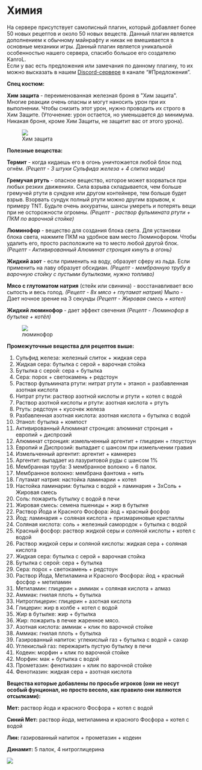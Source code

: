 # Химия

На сервере присутствует самописный плагин, который добавляет более 50 новых рецептов и около 50 новых веществ. Данный плагин является дополнением к обычному майнрафту и никак не вмешивается в основные механики игры. Данный плагин является уникальной особенностью нашего сервера, спасибо большое его создателю KanroL.<br> 
Если у вас есть предложения или замечания по данному плагину, то их можно высказать в нашем [Discord-сервере](https://atomine.xyz/discord) в канале “#Предложения”.

**Спец костюм:**

**Хим защита** - переименованная железная броня в "Хим защита". Многие реакции очень опасны и могут наносить урон при их выполнении. Чтобы снизить этот урон, нужно проводить их строго в Хим Защите. (Уточнение: урон остается, но уменьшается до минимума. Никакая броня, кроме Хим Защиты, не защитит вас от этого урона).

<figure>
    <img src="https://2376298745-files.gitbook.io/~/files/v0/b/gitbook-x-prod.appspot.com/o/spaces%2FiafV1IVuYhXRQw30ttj9%2Fuploads%2Fpg9X9XfCCJBxRQvCa3Ui%2F%D0%91%D0%B5%D0%B7%D1%8B%D0%BC%D1%8F%D0%BD%D0%BD%D1%8B%D0%B9.png?alt=media&token=5dc336ef-a092-42e4-9ac3-8cb5e136a2c7">
    <figcaption>Хим защита</figcaption>
</figure>

**Полезные вещества:**

**Термит** - когда кидаешь его в огонь уничтожается любой блок под огнём. *(Рецепт - 3 штуки Сульфида железа + 4 cлитка меди)*

**Гремучая ртуть** - опасное вещество, которое может взорваться при любых резких движениях. Сила взрыва складывается, чем больше гремучей ртути в сундуке или другом контейнере, тем больше будет взрыв. Взорвать сундук полный ртути можно другим взрывом, к примеру TNT. Будьте очень аккуратны, шансы умереть и потерять вещи при не осторожности огромны. *(Рецепт - раствор фульмината ртути + ПКМ по варочной стойке)*

**Люминофор** - вещество для создания блока света. Для установки блока света, нажмите ПКМ на удобное вам место Люминофором. Чтобы удалить его, просто расположите на то место любой другой блок. *(Рецепт - Активированный Алюминат стронция кинуть в огонь)*

**Жидкий азот** - если применить на воду, образует сферу из льда. Если применить на лаву образует обсидиан. *(Рецепт - мембранную трубу в варочную стойку с пустыми бутылками, нужно топливо)*

**Мясо с глутоматом натрия** (cтейк или cвинина) - восстанавливает всю сытость и весь голод. *(Рецепт - 8x мясо + глутамат натрия)*
Мыло - Дает ночное зрение на 3 секунды *(Рецепт - Жировая смесь + котел)*

**Жидкий люминофор** - дает эффект свечения *(Рецепт - Люминофор в бутылке + котёл)*

<figure>
    <img src="https://2376298745-files.gitbook.io/~/files/v0/b/gitbook-x-prod.appspot.com/o/spaces%2FiafV1IVuYhXRQw30ttj9%2Fuploads%2FxDLl1niw7WbtXVZkmOqt%2FMV5BMjkyZGZiODgtNzc3MC00MjY5LTgzMjMtOWZiZGE5YTY2NDUyXkEyXkFqcGdeQXVyNjg0Nzk2Nzc%40._V1_.png?alt=media&token=c7ae3b3d-dd79-4a66-b3a0-3c503e642f38">
    <figcaption>люминофор</figcaption>
</figure>

**Промежуточные вещества для рецептов выше:**
<ol>
<li>Сульфид железа: железный слиток + жидкая сера</li>
<li>Жидкая сера: бутылка с серой + варочная стойка</li>
<li>Бутылка с серой: сера + бутылка</li>
<li>Сера: порох + светокамень + редстоун</li>
<li>Раствор фульмината ртути: нитрат ртути + этанол + разбавленная азотная кислота</li>
<li>Нитрат ртути: раствор азотной кислоты и ртути + котел с водой</li>
<li>Раствор азотной кислоты и ртути: азотная кислота + ртуть</li>
<li>Ртуть: редстоун + кусочек железа</li>
<li>Разбавленная азотная кислота: азотная кислота + бутылка с водой</li>
<li>Этанол: бутылка + компост</li>
<li>Активированный Алюминат стронция: алюминат стронция + европий + диспрозий</li>
<li>Алюминат стронция: измельченный аргентит + глицерин + глоустоун</li>
<li>Европий и Диспрозий: выпадает с шансом при измельчении гравия</li>
<li>Измельченный аргентит: аргентит + камнерез</li>
<li>Аргентит: выпадает из лазуритовой руды с шансом 1%</li>
<li>Мембранная труба: 3 мембранное волокно + 6 палок.</li>
<li>Мембранное волокно: мембрана фантома + нить</li>
<li>Глутамат натрия: настойка ламинарии + котел</li>
<li>Настойка ламинарии: бутылка с водой + ламинария + 3xСоль + Жировая смесь</li>
<li>Соль: пожарить бутылку с водой в печи</li>
<li>Жировая смесь: семена пшеницы + жир в бутылке</li>
<li>Раствор Йода и Красного Фосфора: йод + красный фосфор</li>
<li>Йод: ламинария + соляная кислота + призмариновые кристаллы</li>
<li>Соляная кислота: соль + железный самородок + бутылка с водой</li>
<li>Красный фосфор: раствор жидкой серы и соляной кислоты + котел с водой</li>
<li>Раствор жидкой серы и соляной кислоты: жидкая сера + соляная кислота</li>
<li>Жидкая сера: бутылка с серой + варочная стойка</li>
<li>Бутылка с серой: сера + бутылка</li>
<li>Сера: порох + светокамень + редстоун</li>
<li>Раствор Йода, Метиламина и Красного Фосфора: йод + красный фосфор + метиламин</li>
<li>Метиламин: глицерин + аммиак + соляная кислота + алмаз</li>
<li>Аммиак: гнилая плоть + бутылка</li>
<li>Нитроглицерин: глицерин + азотная кислота</li>
<li>Глицерин: жир в колбе + котел с водой</li>
<li>Жир в бутылке: жир + бутылка</li>
<li>Жир: пожарить в печке жаренное мясо.</li>
<li>Азотная кислота: аммиак + клик по варочной стойке</li>
<li>Аммиак: гнилая плоть + бутылка</li>
<li>Газированный напиток: углекислый газ + бутылка с водой + сахар</li>
<li>Углекислый газ: пережарить пустую бутылку в печи</li>
<li>Кодеин: морфин + клик по варочной стойке</li>
<li>Морфин: мак + бутылка с водой</li>
<li>Прометазин: фенотиазин + клик по варочной стойке</li>
<li>Фенотиазин: жидкая сера + азотная кислота</li>
</ol>

**Вещества которые добавлены по просьбе игроков (они не несут особый фунционал, но просто весело, как правило они являются отсылками):**

**Мет:** раствор йода и красного Фосфора + котел с водой

**Синий Мет:** раствор йода, метиламина и красного Фосфора + котел с водой

**Лин:** газированный напиток + прометазин + кодеин

**Динамит:** 5 палок, 4 нитроглицерина

![](https://2376298745-files.gitbook.io/~/files/v0/b/gitbook-x-prod.appspot.com/o/spaces%2FiafV1IVuYhXRQw30ttj9%2Fuploads%2FJbMCCGSPaSoT3ZHavhuc%2F052f398b76996de5f87a3513f3438f38%20(1).jpg?alt=media&token=560612d2-ae34-434e-8b6e-968d85036d3c)
